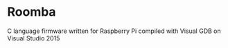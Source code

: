 # Roomba
C language firmware written for Raspberry Pi compiled with Visual GDB on Visual Studio 2015
